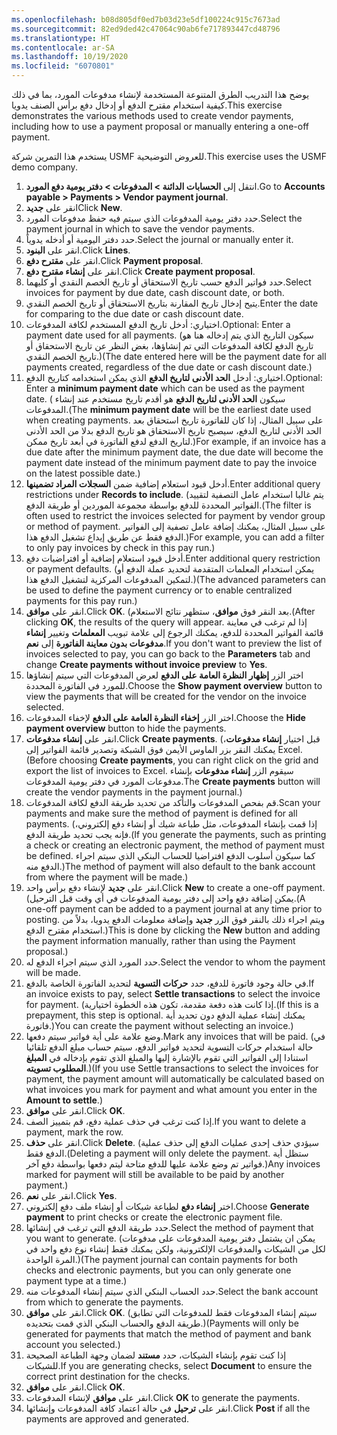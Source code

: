 ```yaml
---
ms.openlocfilehash: b08d805df0ed7b03d23e5df100224c915c7673ad
ms.sourcegitcommit: 82ed9ded42c47064c90ab6fe717893447cd48796
ms.translationtype: HT
ms.contentlocale: ar-SA
ms.lasthandoff: 10/19/2020
ms.locfileid: "6070801"
---
```

<span data-ttu-id="3b534-101">يوضح هذا التدريب الطرق المتنوعة المستخدمة لإنشاء مدفوعات المورد، بما في ذلك كيفية استخدام مقترح الدفع أو إدخال دفع برأس الصنف يدويا.</span><span class="sxs-lookup"><span data-stu-id="3b534-101">This exercise demonstrates the various methods used to create vendor payments, including how to use a payment proposal or manually entering a one-off payment.</span></span> 

<span data-ttu-id="3b534-102">يستخدم هذا التمرين شركة USMF للعروض التوضيحية.</span><span class="sxs-lookup"><span data-stu-id="3b534-102">This exercise uses the USMF demo company.</span></span>

1.  <span data-ttu-id="3b534-103">انتقل إلى **الحسابات الدائنة > المدفوعات > دفتر يومية دفع المورد**.</span><span class="sxs-lookup"><span data-stu-id="3b534-103">Go to **Accounts payable > Payments > Vendor payment journal**.</span></span>
2.  <span data-ttu-id="3b534-104">انقر على **جديد**</span><span class="sxs-lookup"><span data-stu-id="3b534-104">Click **New**.</span></span>
3.  <span data-ttu-id="3b534-105">حدد دفتر يومية المدفوعات الذي سيتم فيه حفظ مدفوعات المورد.</span><span class="sxs-lookup"><span data-stu-id="3b534-105">Select the payment journal in which to save the vendor payments.</span></span>
4.  <span data-ttu-id="3b534-106">حدد دفتر اليومية أو أدخله يدوياً.</span><span class="sxs-lookup"><span data-stu-id="3b534-106">Select the journal or manually enter it.</span></span>
5.  <span data-ttu-id="3b534-107">انقر على **البنود**.</span><span class="sxs-lookup"><span data-stu-id="3b534-107">Click **Lines**.</span></span>
6.  <span data-ttu-id="3b534-108">انقر على **مقترح دفع**.</span><span class="sxs-lookup"><span data-stu-id="3b534-108">Click **Payment proposal**.</span></span>
7.  <span data-ttu-id="3b534-109">انقر على **إنشاء مقترح دفع**.</span><span class="sxs-lookup"><span data-stu-id="3b534-109">Click **Create payment proposal**.</span></span>
8.  <span data-ttu-id="3b534-110">حدد فواتير الدفع حسب تاريخ الاستحقاق أو تاريخ الخصم النقدي أو كليهما.</span><span class="sxs-lookup"><span data-stu-id="3b534-110">Select invoices for payment by due date, cash discount date, or both.</span></span>
9.  <span data-ttu-id="3b534-111">يتيح إدخال تاريخ المقارنة بتاريخ الاستحقاق أو تاريخ الخصم النقدي.</span><span class="sxs-lookup"><span data-stu-id="3b534-111">Enter the date for comparing to the due date or cash discount date.</span></span>
10. <span data-ttu-id="3b534-112">اختياري: أدخل تاريخ الدفع المستخدم لكافة المدفوعات.</span><span class="sxs-lookup"><span data-stu-id="3b534-112">Optional: Enter a payment date used for all payments.</span></span> <span data-ttu-id="3b534-113">(سيكون التاريخ الذي يتم إدخاله هنا هو تاريخ الدفع لكافة المدفوعات التي تم إنشاؤها، بغض النظر عن تاريخ الاستحقاق أو تاريخ الخصم النقدي.)</span><span class="sxs-lookup"><span data-stu-id="3b534-113">(The date entered here will be the payment date for all payments created, regardless of the due date or cash discount date.)</span></span>
11. <span data-ttu-id="3b534-114">اختياري: أدخل **الحد الأدنى لتاريخ الدفع** الذي يمكن استخدامه كتاريخ الدفع.</span><span class="sxs-lookup"><span data-stu-id="3b534-114">Optional: Enter a **minimum payment date** which can be used as the payment date.</span></span> <span data-ttu-id="3b534-115">( سيكون **الحد الأدنى لتاريخ الدفع** هو أقدم تاريخ مستخدم عند إنشاء المدفوعات.</span><span class="sxs-lookup"><span data-stu-id="3b534-115">(The **minimum payment date** will be the earliest date used when creating payments.</span></span> <span data-ttu-id="3b534-116">على سبيل المثال، إذا كان للفاتورة تاريخ استحقاق بعد الحد الأدنى لتاريخ الدفع، سيصبح تاريخ الاستحقاق هو تاريخ الدفع بدلا من الحد الأدنى لتاريخ الدفع لدفع الفاتورة في أبعد تاريخ ممكن.)</span><span class="sxs-lookup"><span data-stu-id="3b534-116">For example, if an invoice has a due date after the minimum payment date, the due date will become the payment date instead of the minimum payment date to pay the invoice on the latest possible date.)</span></span>
12. <span data-ttu-id="3b534-117">أدخل قيود استعلام إضافية ضمن **السجلات المراد تضمينها**.</span><span class="sxs-lookup"><span data-stu-id="3b534-117">Enter additional query restrictions under **Records to include**.</span></span> <span data-ttu-id="3b534-118">(يتم غالبا استخدام عامل التصفية لتقييد الفواتير المحددة للدفع بواسطة مجموعة الموردين أو طريقة الدفع.</span><span class="sxs-lookup"><span data-stu-id="3b534-118">(The filter is often used to restrict the invoices selected for payment by vendor group or method of payment.</span></span> <span data-ttu-id="3b534-119">على سبيل المثال، يمكنك إضافة عامل تصفية إلى الفواتير الدفع فقط عن طريق إيداع تشغيل الدفع هذا.)</span><span class="sxs-lookup"><span data-stu-id="3b534-119">For example, you can add a filter to only pay invoices by check in this pay run.)</span></span>
13. <span data-ttu-id="3b534-120">أدخل قيود استعلام إضافية أو افتراضيات دفع.</span><span class="sxs-lookup"><span data-stu-id="3b534-120">Enter additional query restriction or payment defaults.</span></span> <span data-ttu-id="3b534-121">(يمكن استخدام المعلمات المتقدمة لتحديد عملة الدفع أو لتمكين المدفوعات المركزية لتشغيل الدفع هذا.)</span><span class="sxs-lookup"><span data-stu-id="3b534-121">(The advanced parameters can be used to define the payment currency or to enable centralized payments for this pay run.)</span></span>
14. <span data-ttu-id="3b534-122">انقر على **موافق**.</span><span class="sxs-lookup"><span data-stu-id="3b534-122">Click **OK**.</span></span> <span data-ttu-id="3b534-123">(بعد النقر فوق **موافق**، ستظهر نتائج الاستعلام.</span><span class="sxs-lookup"><span data-stu-id="3b534-123">(After clicking **OK**, the results of the query will appear.</span></span> <span data-ttu-id="3b534-124">إذا لم ترغب في معاينة قائمة الفواتير المحددة للدفع، يمكنك الرجوع إلى علامة تبويب **المعلمات** وتغيير **إنشاء مدفوعات بدون معاينة الفاتورة** إلى **نعم**.</span><span class="sxs-lookup"><span data-stu-id="3b534-124">If you don't want to preview the list of invoices selected to pay, you can go back to the **Parameters** tab and change **Create payments without invoice preview** to **Yes**.</span></span>
15. <span data-ttu-id="3b534-125">اختر الزر **إظهار النظرة العامة على الدفع** لعرض المدفوعات التي سيتم إنشاؤها للمورد في الفاتورة المحددة.</span><span class="sxs-lookup"><span data-stu-id="3b534-125">Choose the **Show payment overview** button to view the payments that will be created for the vendor on the invoice selected.</span></span>
16. <span data-ttu-id="3b534-126">اختر الزر **إخفاء النظرة العامة على الدفع** لإخفاء المدفوعات.</span><span class="sxs-lookup"><span data-stu-id="3b534-126">Choose the **Hide payment overview** button to hide the payments.</span></span>
17. <span data-ttu-id="3b534-127">انقر على **إنشاء مدفوعات**.</span><span class="sxs-lookup"><span data-stu-id="3b534-127">Click **Create payments**.</span></span> <span data-ttu-id="3b534-128">(قبل اختيار **إنشاء مدفوعات**، يمكنك النقر بزر الماوس الأيمن فوق الشبكة وتصدير قائمة الفواتير إلى Excel.</span><span class="sxs-lookup"><span data-stu-id="3b534-128">(Before choosing **Create payments**, you can right click on the grid and export the list of invoices to Excel.</span></span> <span data-ttu-id="3b534-129">سيقوم الزر **إنشاء مدفوعات** بإنشاء مدفوعات المورد في دفتر يومية المدفوعات.</span><span class="sxs-lookup"><span data-stu-id="3b534-129">The **Create payments** button will create the vendor payments in the payment journal.)</span></span>
18. <span data-ttu-id="3b534-130">قم بفحص المدفوعات والتأكد من تحديد طريقة الدفع لكافة المدفوعات.</span><span class="sxs-lookup"><span data-stu-id="3b534-130">Scan your payments and make sure the method of payment is defined for all payments.</span></span> <span data-ttu-id="3b534-131">(إذا قمت بإنشاء المدفوعات، مثل طباعة شيك أو إنشاء دفع إلكتروني، فإنه يجب تحديد طريقة الدفع.</span><span class="sxs-lookup"><span data-stu-id="3b534-131">(If you generate the payments, such as printing a check or creating an electronic payment, the method of payment must be defined.</span></span> <span data-ttu-id="3b534-132">كما سيكون أسلوب الدفع افتراضيا للحساب البنكي الذي سيتم اجراء الدفع منه.)</span><span class="sxs-lookup"><span data-stu-id="3b534-132">The method of payment will also default to the bank account from where the payment will be made.)</span></span>
19. <span data-ttu-id="3b534-133">انقر على **جديد** لإنشاء دفع برأس واحد.</span><span class="sxs-lookup"><span data-stu-id="3b534-133">Click **New** to create a one-off payment.</span></span> <span data-ttu-id="3b534-134">(يمكن إضافة دفع واحد إلى دفتر يومية المدفوعات في أي وقت قبل الترحيل.</span><span class="sxs-lookup"><span data-stu-id="3b534-134">(A one-off payment can be added to a payment journal at any time prior to posting.</span></span> <span data-ttu-id="3b534-135">ويتم اجراء ذلك بالنقر فوق الزر **جديد** وإضافة معلومات الدفع يدويا، بدلاً من استخدام مقترح الدفع.)</span><span class="sxs-lookup"><span data-stu-id="3b534-135">This is done by clicking the **New** button and adding the payment information manually, rather than using the Payment proposal.)</span></span>
20. <span data-ttu-id="3b534-136">حدد المورد الذي سيتم اجراء الدفع له.</span><span class="sxs-lookup"><span data-stu-id="3b534-136">Select the vendor to whom the payment will be made.</span></span>
21. <span data-ttu-id="3b534-137">في حالة وجود فاتورة للدفع، حدد **حركات التسوية** لتحديد الفاتورة الخاصة بالدفع.</span><span class="sxs-lookup"><span data-stu-id="3b534-137">If an invoice exists to pay, select **Settle transactions** to select the invoice for payment.</span></span> <span data-ttu-id="3b534-138">(إذا كانت هذه دفعة مقدمة، تكون هذه الخطوة اختيارية.</span><span class="sxs-lookup"><span data-stu-id="3b534-138">(If this is a prepayment, this step is optional.</span></span> <span data-ttu-id="3b534-139">يمكنك إنشاء عملية الدفع دون تحديد أية فاتورة.)</span><span class="sxs-lookup"><span data-stu-id="3b534-139">You can create the payment without selecting an invoice.)</span></span>
22. <span data-ttu-id="3b534-140">وضع علامة على أية فواتير سيتم دفعها.</span><span class="sxs-lookup"><span data-stu-id="3b534-140">Mark any invoices that will be paid.</span></span> <span data-ttu-id="3b534-141">(في حالة استخدام حركات التسوية لتحديد فواتير الدفع، سيتم حساب مبلغ الدفع تلقائيا استنادا إلى الفواتير التي تقوم بالإشارة إليها والمبلغ الذي تقوم بإدخاله في **المبلغ المطلوب تسويته**.)</span><span class="sxs-lookup"><span data-stu-id="3b534-141">(If you use Settle transactions to select the invoices for payment, the payment amount will automatically be calculated based on what invoices you mark for payment and what amount you enter in the **Amount to settle**.)</span></span>
23. <span data-ttu-id="3b534-142">انقر على **موافق**.</span><span class="sxs-lookup"><span data-stu-id="3b534-142">Click **OK**.</span></span>
24. <span data-ttu-id="3b534-143">إذا كنت ترغب في حذف عملية دفع، قم بتمييز الصف.</span><span class="sxs-lookup"><span data-stu-id="3b534-143">If you want to delete a payment, mark the row.</span></span>
25. <span data-ttu-id="3b534-144">انقر على **حذف**.</span><span class="sxs-lookup"><span data-stu-id="3b534-144">Click **Delete**.</span></span> <span data-ttu-id="3b534-145">(سيؤدي حذف إحدى عمليات الدفع إلى حذف عملية الدفع فقط.</span><span class="sxs-lookup"><span data-stu-id="3b534-145">(Deleting a payment will only delete the payment.</span></span> <span data-ttu-id="3b534-146">ستظل أية فواتير تم وضع علامة عليها للدفع متاحة ليتم دفعها بواسطة دفع آخر.)</span><span class="sxs-lookup"><span data-stu-id="3b534-146">Any invoices marked for payment will still be available to be paid by another payment.)</span></span>
26. <span data-ttu-id="3b534-147">انقر على **نعم**.</span><span class="sxs-lookup"><span data-stu-id="3b534-147">Click **Yes**.</span></span>
27. <span data-ttu-id="3b534-148">اختر **إنشاء دفع** لطباعة شيكات أو إنشاء ملف دفع إلكتروني.</span><span class="sxs-lookup"><span data-stu-id="3b534-148">Choose **Generate payment** to print checks or create the electronic payment file.</span></span>
28. <span data-ttu-id="3b534-149">حدد طريقة الدفع التي ترغب في إنشائها.</span><span class="sxs-lookup"><span data-stu-id="3b534-149">Select the method of payment that you want to generate.</span></span> <span data-ttu-id="3b534-150">(يمكن ان يشتمل دفتر يومية المدفوعات على مدفوعات لكل من الشيكات والمدفوعات الإلكترونية، ولكن يمكنك فقط إنشاء نوع دفع واحد في المرة الواحدة.)</span><span class="sxs-lookup"><span data-stu-id="3b534-150">(The payment journal can contain payments for both checks and electronic payments, but you can only generate one payment type at a time.)</span></span>
29. <span data-ttu-id="3b534-151">حدد الحساب البنكي الذي سيتم إنشاء المدفوعات منه.</span><span class="sxs-lookup"><span data-stu-id="3b534-151">Select the bank account from which to generate the payments.</span></span>
30. <span data-ttu-id="3b534-152">انقر على **موافق**.</span><span class="sxs-lookup"><span data-stu-id="3b534-152">Click **OK**.</span></span> <span data-ttu-id="3b534-153">(سيتم إنشاء المدفوعات فقط للمدفوعات التي تطابق طريقة الدفع والحساب البنكي الذي قمت بتحديده.)</span><span class="sxs-lookup"><span data-stu-id="3b534-153">(Payments will only be generated for payments that match the method of payment and bank account you selected.)</span></span>
31. <span data-ttu-id="3b534-154">إذا كنت تقوم بإنشاء الشيكات، حدد **مستند** لضمان وجهة الطباعة الصحيحة للشيكات.</span><span class="sxs-lookup"><span data-stu-id="3b534-154">If you are generating checks, select **Document** to ensure the correct print destination for the checks.</span></span>
32. <span data-ttu-id="3b534-155">انقر على **موافق**.</span><span class="sxs-lookup"><span data-stu-id="3b534-155">Click **OK**.</span></span>
33. <span data-ttu-id="3b534-156">انقر على **موافق** لإنشاء المدفوعات.</span><span class="sxs-lookup"><span data-stu-id="3b534-156">Click **OK** to generate the payments.</span></span>
34. <span data-ttu-id="3b534-157">انقر على **ترحيل** في حالة اعتماد كافة المدفوعات وإنشائها.</span><span class="sxs-lookup"><span data-stu-id="3b534-157">Click **Post** if all the payments are approved and generated.</span></span>

